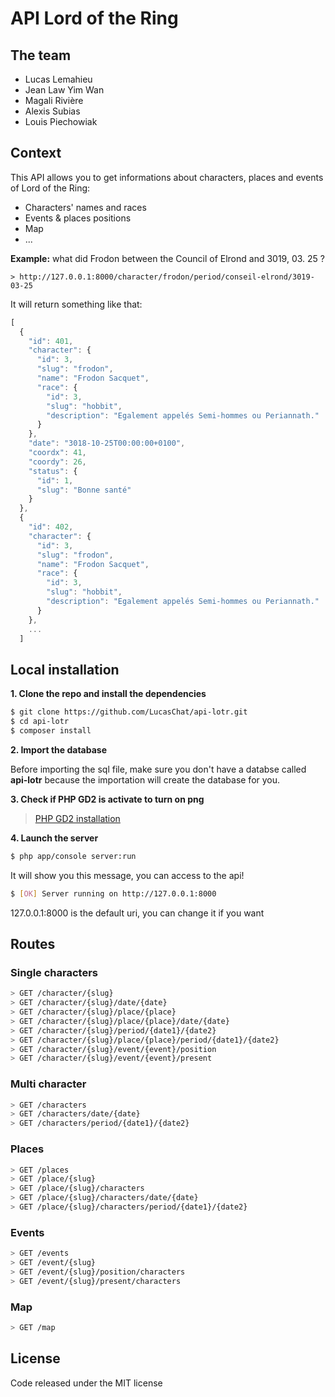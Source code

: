 # API Lord of the Ring

## The team

* Lucas Lemahieu
* Jean Law Yim Wan
* Magali Rivière
* Alexis Subias
* Louis Piechowiak


## Context

This API allows you to get informations about characters, places and events of Lord of the Ring:
* Characters' names and races
* Events & places positions
* Map
* ...

**Example:** what did Frodon between the Council of Elrond and 3019, 03. 25 ?

```
> http://127.0.0.1:8000/character/frodon/period/conseil-elrond/3019-03-25
```

It will return something like that:

```javascript
[
  {
    "id": 401,
    "character": {
      "id": 3,
      "slug": "frodon",
      "name": "Frodon Sacquet",
      "race": {
        "id": 3,
        "slug": "hobbit",
        "description": "Egalement appelés Semi-hommes ou Periannath."
      }
    },
    "date": "3018-10-25T00:00:00+0100",
    "coordx": 41,
    "coordy": 26,
    "status": {
      "id": 1,
      "slug": "Bonne santé"
    }
  },
  {
    "id": 402,
    "character": {
      "id": 3,
      "slug": "frodon",
      "name": "Frodon Sacquet",
      "race": {
        "id": 3,
        "slug": "hobbit",
        "description": "Egalement appelés Semi-hommes ou Periannath."
      }
    },
    ...
  ]
```


## Local installation

**1. Clone the repo and install the dependencies**

```sh
$ git clone https://github.com/LucasChat/api-lotr.git
$ cd api-lotr
$ composer install
```

**2. Import the database**

Before importing the sql file, make sure you don't have a databse called **api-lotr** because the importation will create the database for you.

**3. Check if PHP GD2 is activate to turn on png**

> [PHP GD2 installation](http://php.net/manual/en/image.installation.php)

**4. Launch the server**

```sh
$ php app/console server:run
```

It will show you this message, you can access to the api!

```sh
$ [OK] Server running on http://127.0.0.1:8000 
```

127.0.0.1:8000 is the default uri, you can change it if you want

## Routes

### Single characters

```sh
> GET /character/{slug}
> GET /character/{slug}/date/{date}
> GET /character/{slug}/place/{place}
> GET /character/{slug}/place/{place}/date/{date}
> GET /character/{slug}/period/{date1}/{date2}
> GET /character/{slug}/place/{place}/period/{date1}/{date2}
> GET /character/{slug}/event/{event}/position
> GET /character/{slug}/event/{event}/present
```

### Multi character

```sh
> GET /characters
> GET /characters/date/{date}
> GET /characters/period/{date1}/{date2}
```

### Places

```sh
> GET /places
> GET /place/{slug}
> GET /place/{slug}/characters
> GET /place/{slug}/characters/date/{date}
> GET /place/{slug}/characters/period/{date1}/{date2}
```

### Events

```sh
> GET /events
> GET /event/{slug}
> GET /event/{slug}/position/characters
> GET /event/{slug}/present/characters
```

### Map

```sh
> GET /map
```

## License

Code released under the MIT license
